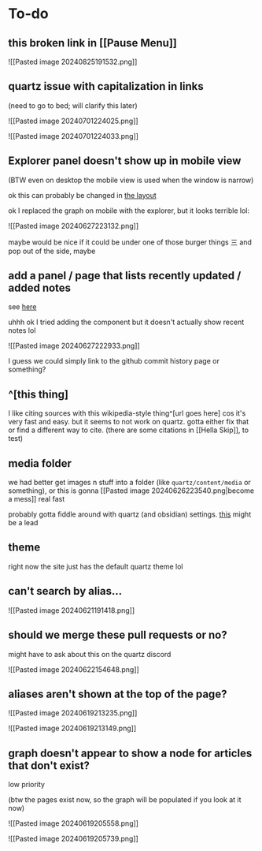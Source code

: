 # To-do
## this broken link in [[Pause Menu]]
![[Pasted image 20240825191532.png]]
## quartz issue with capitalization in links
(need to go to bed; will clarify this later)

![[Pasted image 20240701224025.png]]

![[Pasted image 20240701224033.png]]
## Explorer panel doesn't show up in mobile view
(BTW even on desktop the mobile view is used when the window is narrow)

ok this can probably be changed in [the layout](https://quartz.jzhao.xyz/layout)

ok I replaced the graph on mobile with the explorer, but it looks terrible lol:

![[Pasted image 20240627223132.png]]

maybe would be nice if it could be under one of those burger things 三 and pop out of the side, maybe
## add a panel / page that lists recently updated / added notes
see [here](https://quartz.jzhao.xyz/features/recent-notes)

uhhh ok I tried adding the component but it doesn't actually show recent notes lol

![[Pasted image 20240627222933.png]]

I guess we could simply link to the github commit history page or something?
## ^[this thing]
I like citing sources with this wikipedia-style thing^[url goes here] cos it's very fast and easy. but it seems to not work on quartz. gotta either fix that or find a different way to cite. (there are some citations in [[Hella Skip]], to test)
## media folder
we had better get images n stuff into a folder (like `quartz/content/media` or something), or this is gonna [[Pasted image 20240626223540.png|become a mess]] real fast

probably gotta fiddle around with quartz (and obsidian) settings. [this](https://quartz.jzhao.xyz/plugins/CrawlLinks) might be a lead
## theme
right now the site just has the default quartz theme lol
## can't search by alias...
![[Pasted image 20240621191418.png]]
## should we merge these pull requests or no?
might have to ask about this on the quartz discord

![[Pasted image 20240622154648.png]]
## aliases aren't shown at the top of the page?
![[Pasted image 20240619213235.png]]

![[Pasted image 20240619213149.png]]
## graph doesn't appear to show a node for articles that don't exist?
low priority

(btw the pages exist now, so the graph will be populated if you look at it now)

![[Pasted image 20240619205558.png]]

![[Pasted image 20240619205739.png]]